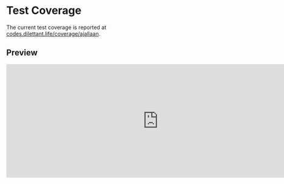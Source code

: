 # Test Coverage

The current test coverage is reported at <a href="https://codes.dilettant.life/coverage/ajallaan/" target="coverage">codes.dilettant.life/coverage/ajallaan</a>.

## Preview

<iframe width="800px" height="300px" style="border: 0px;" src="https://codes.dilettant.life/coverage/ajallaan/"></iframe>
